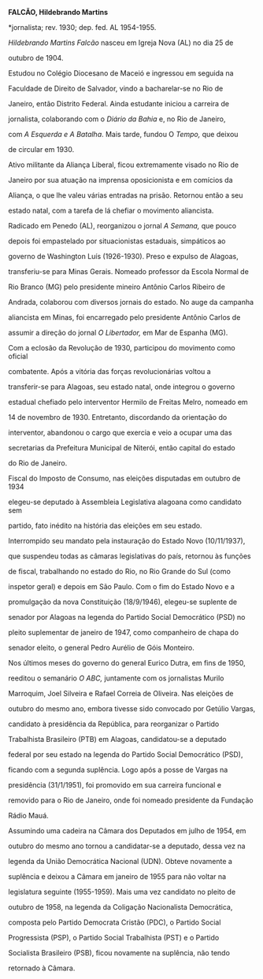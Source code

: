 **FALCÃO, Hildebrando Martins**



\*jornalista; rev. 1930; dep. fed. AL 1954-1955.



*Hildebrando Martins Falcão* nasceu em Igreja Nova (AL) no dia 25 de

outubro de 1904.



Estudou no Colégio Diocesano de Maceió e ingressou em seguida na

Faculdade de Direito de Salvador, vindo a bacharelar-se no Rio de

Janeiro, então Distrito Federal. Ainda estudante iniciou a carreira de

jornalista, colaborando com o *Diário da Bahia* e, no Rio de Janeiro,

com *A Esquerda e A Batalha*. Mais tarde, fundou O *Tempo,* que deixou

de circular em 1930.



Ativo militante da Aliança Liberal, ficou extremamente visado no Rio de

Janeiro por sua atuação na imprensa oposicionista e em comícios da

Aliança, o que lhe valeu várias entradas na prisão. Retornou então a seu

estado natal, com a tarefa de lá chefiar o movimento aliancista.

Radicado em Penedo (AL), reorganizou o jornal *A Semana,* que pouco

depois foi empastelado por situacionistas estaduais, simpáticos ao

governo de Washington Luís (1926-1930). Preso e expulso de Alagoas,

transferiu-se para Minas Gerais. Nomeado professor da Escola Normal de

Rio Branco (MG) pelo presidente mineiro Antônio Carlos Ribeiro de

Andrada, colaborou com diversos jornais do estado. No auge da campanha

aliancista em Minas, foi encarregado pelo presidente Antônio Carlos de

assumir a direção do jornal *O* *Libertador,* em Mar de Espanha (MG).



Com a eclosão da Revolução de 1930, participou do movimento como oficial

combatente. Após a vitória das forças revolucionárias voltou a

transferir-se para Alagoas, seu estado natal, onde integrou o governo

estadual chefiado pelo interventor Hermilo de Freitas Melro, nomeado em

14 de novembro de 1930. Entretanto, discordando da orientação do

interventor, abandonou o cargo que exercia e veio a ocupar uma das

secretarias da Prefeitura Municipal de Niterói, então capital do estado

do Rio de Janeiro.



Fiscal do Imposto de Consumo, nas eleições disputadas em outubro de 1934

elegeu-se deputado à Assembleia Legislativa alagoana como candidato sem

partido, fato inédito na história das eleições em seu estado.

Interrompido seu mandato pela instauração do Estado Novo (10/11/1937),

que suspendeu todas as câmaras legislativas do país, retornou às funções

de fiscal, trabalhando no estado do Rio, no Rio Grande do Sul (como

inspetor geral) e depois em São Paulo. Com o fim do Estado Novo e a

promulgação da nova Constituição (18/9/1946), elegeu-se suplente de

senador por Alagoas na legenda do Partido Social Democrático (PSD) no

pleito suplementar de janeiro de 1947, como companheiro de chapa do

senador eleito, o general Pedro Aurélio de Góis Monteiro.



Nos últimos meses do governo do general Eurico Dutra, em fins de 1950,

reeditou o semanário *O ABC,* juntamente com os jornalistas Murilo

Marroquim, Joel Silveira e Rafael Correia de Oliveira. Nas eleições de

outubro do mesmo ano, embora tivesse sido convocado por Getúlio Vargas,

candidato à presidência da República, para reorganizar o Partido

Trabalhista Brasileiro (PTB) em Alagoas, candidatou-se a deputado

federal por seu estado na legenda do Partido Social Democrático (PSD),

ficando com a segunda suplência. Logo após a posse de Vargas na

presidência (31/1/1951), foi promovido em sua carreira funcional e

removido para o Rio de Janeiro, onde foi nomeado presidente da Fundação

Rádio Mauá.



Assumindo uma cadeira na Câmara dos Deputados em julho de 1954, em

outubro do mesmo ano tornou a candidatar-se a deputado, dessa vez na

legenda da União Democrática Nacional (UDN). Obteve novamente a

suplência e deixou a Câmara em janeiro de 1955 para não voltar na

legislatura seguinte (1955-1959). Mais uma vez candidato no pleito de

outubro de 1958, na legenda da Coligação Nacionalista Democrática,

composta pelo Partido Democrata Cristão (PDC), o Partido Social

Progressista (PSP), o Partido Social Trabalhista (PST) e o Partido

Socialista Brasileiro (PSB), ficou novamente na suplência, não tendo

retornado à Câmara.



